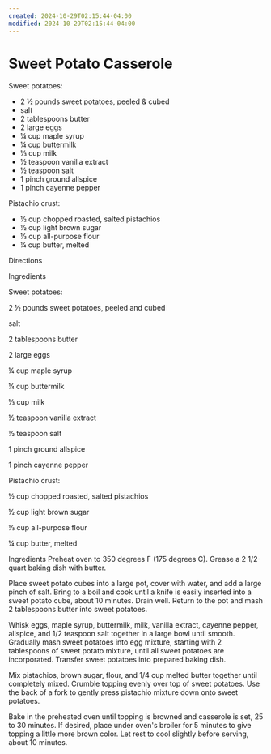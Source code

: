 ```yaml
---
created: 2024-10-29T02:15:44-04:00
modified: 2024-10-29T02:15:44-04:00
---
```


# Sweet Potato Casserole

Sweet potatoes:
- 2 ½ pounds sweet potatoes, peeled & cubed
- salt
- 2 tablespoons butter
- 2 large eggs
- ¼ cup maple syrup
- ¼ cup buttermilk
- ⅓ cup milk
- ½ teaspoon vanilla extract
- ½ teaspoon salt
- 1 pinch ground allspice
- 1 pinch cayenne pepper

Pistachio crust:
- ½ cup chopped roasted, salted pistachios
- ½ cup light brown sugar
- ⅓ cup all-purpose flour
- ¼ cup butter, melted

Directions

Ingredients

Sweet potatoes:

2 ½ pounds sweet potatoes, peeled and cubed

salt

2 tablespoons butter

2 large eggs

¼ cup maple syrup

¼ cup buttermilk

⅓ cup milk

½ teaspoon vanilla extract

½ teaspoon salt

1 pinch ground allspice

1 pinch cayenne pepper

Pistachio crust:

½ cup chopped roasted, salted pistachios

½ cup light brown sugar

⅓ cup all-purpose flour

¼ cup butter, melted

Ingredients
Preheat oven to 350 degrees F (175 degrees C). Grease a 2 1/2-quart baking dish with butter.

Place sweet potato cubes into a large pot, cover with water, and add a large pinch of salt. Bring to a boil and cook until a knife is easily inserted into a sweet potato cube, about 10 minutes. Drain well. Return to the pot and mash 2 tablespoons butter into sweet potatoes.

Whisk eggs, maple syrup, buttermilk, milk, vanilla extract, cayenne pepper, allspice, and 1/2 teaspoon salt together in a large bowl until smooth. Gradually mash sweet potatoes into egg mixture, starting with 2 tablespoons of sweet potato mixture, until all sweet potatoes are incorporated. Transfer sweet potatoes into prepared baking dish.

Mix pistachios, brown sugar, flour, and 1/4 cup melted butter together until completely mixed. Crumble topping evenly over top of sweet potatoes. Use the back of a fork to gently press pistachio mixture down onto sweet potatoes.

Bake in the preheated oven until topping is browned and casserole is set, 25 to 30 minutes. If desired, place under oven's broiler for 5 minutes to give topping a little more brown color. Let rest to cool slightly before serving, about 10 minutes.
